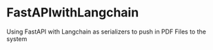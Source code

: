 # FastAPIwithLangchain
Using FastAPI with Langchain as serializers to push in PDF Files to the system

